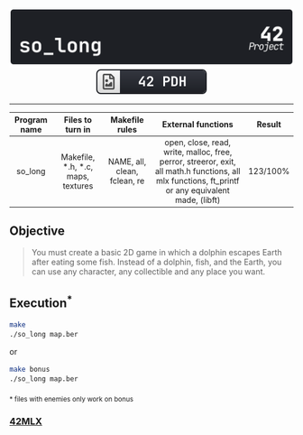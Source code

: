 <div align="center">
  <img src="https://github.com/gawbsouza/42-pdh/blob/main/dark/so_long_dark.svg"><br>
  <a href="https://github.com/gawbsouza/42-pdh"><img src="https://github.com/gawbsouza/42-pdh/blob/main/badge/42pdh_badge.svg"></a>
</div>

___
Program name | Files to turn in | Makefile rules | External functions | Result
:---: | :---: | :---: | :---: |:---:
so_long | Makefile, \*.h, \*.c, maps, textures | NAME, all, clean, fclean, re | open, close, read, write, malloc, free, perror, streeror, exit, all math.h functions, all mlx functions, ft_printf or any equivalent made, (libft) | 123/100%

## Objective

>You must create a basic 2D game in which a dolphin escapes Earth after eating some fish. Instead of a dolphin, fish, and the Earth, you can use any character, any collectible and any place you want.

## Execution<sup>*</sup>
```sh
make
./so_long map.ber
```

or

```sh
make bonus
./so_long map.ber
```
<sub>* files with enemies only work on bonus</sub>

### [42MLX](https://github.com/42Paris/minilibx-linux)
